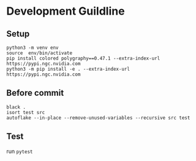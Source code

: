 # Development Guildline
## Setup
```
python3 -m venv env
source  env/bin/activate
pip install colored polygraphy==0.47.1 --extra-index-url https://pypi.ngc.nvidia.com
python3 -m pip install -e . --extra-index-url https://pypi.ngc.nvidia.com
```

## Before commit
```
black .
isort test src
autoflake --in-place --remove-unused-variables --recursive src test
```

## Test
run
`pytest`